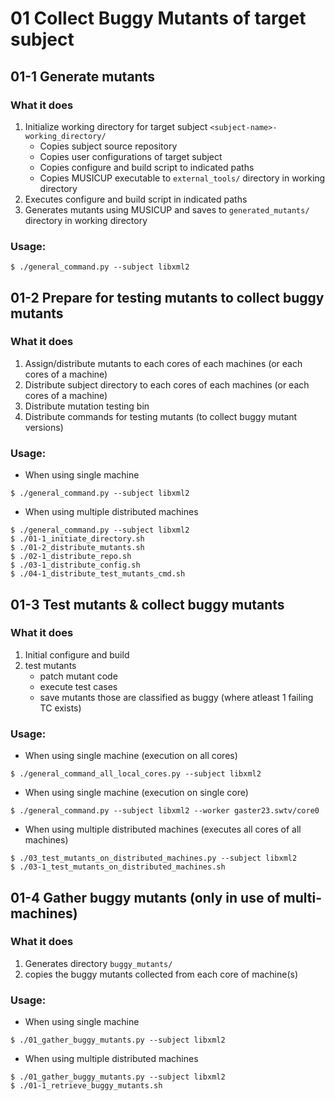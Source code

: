 # 01 Collect Buggy Mutants of target subject

## 01-1 Generate mutants
### What it does
1. Initialize working directory for target subject ``<subject-name>-working_directory/``
    * Copies subject source repository
    * Copies user configurations of target subject
    * Copies configure and build script to indicated paths
    * Copies MUSICUP executable to ``external_tools/`` directory in working directory
2. Executes configure and build script in indicated paths
3. Generates mutants using MUSICUP and saves to ``generated_mutants/`` directory in working directory

### Usage:
```
$ ./general_command.py --subject libxml2
```


## 01-2 Prepare for testing mutants to collect buggy mutants
### What it does
1. Assign/distribute mutants to each cores of each machines (or each cores of a machine)
2. Distribute subject directory to each cores of each machines (or each cores of a machine)
3. Distribute mutation testing bin
4. Distribute commands for testing mutants (to collect buggy mutant versions)

### Usage:
* When using single machine
```
$ ./general_command.py --subject libxml2
```

* When using multiple distributed machines
```
$ ./general_command.py --subject libxml2
$ ./01-1_initiate_directory.sh
$ ./01-2_distribute_mutants.sh
$ ./02-1_distribute_repo.sh
$ ./03-1_distribute_config.sh
$ ./04-1_distribute_test_mutants_cmd.sh
```



## 01-3 Test mutants & collect buggy mutants
### What it does
1. Initial configure and build
2. test mutants
    * patch mutant code
    * execute test cases
    * save mutants those are classified as buggy (where atleast 1 failing TC exists)

### Usage:
* When using single machine (execution on all cores)
```
$ ./general_command_all_local_cores.py --subject libxml2
```

* When using single machine (execution on single core)
```
$ ./general_command.py --subject libxml2 --worker gaster23.swtv/core0
```


* When using multiple distributed machines (executes all cores of all machines)
```
$ ./03_test_mutants_on_distributed_machines.py --subject libxml2
$ ./03-1_test_mutants_on_distributed_machines.sh
```


## 01-4 Gather buggy mutants (only in use of multi-machines)
### What it does
1. Generates directory ``buggy_mutants/``
2. copies the buggy mutants collected from each core of machine(s)

### Usage:
* When using single machine
```
$ ./01_gather_buggy_mutants.py --subject libxml2
```

* When using multiple distributed machines
```
$ ./01_gather_buggy_mutants.py --subject libxml2
$ ./01-1_retrieve_buggy_mutants.sh
```
